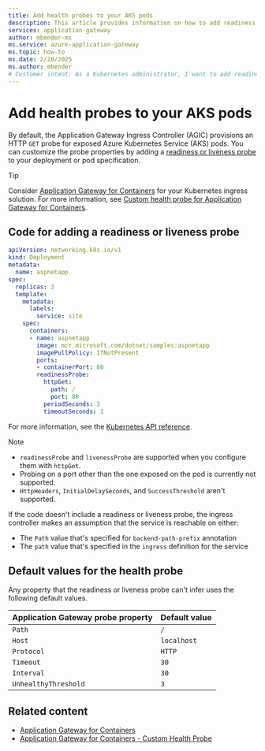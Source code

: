 ```yaml
---
title: Add health probes to your AKS pods
description: This article provides information on how to add readiness or liveness health probes to AKS pods by using Application Gateway. 
services: application-gateway
author: mbender-ms
ms.service: azure-application-gateway
ms.topic: how-to
ms.date: 2/28/2025
ms.author: mbender
# Customer intent: As a Kubernetes administrator, I want to add readiness and liveness health probes to my AKS pods, so that I can ensure they are properly monitored for availability and performance within my application deployment.
---
```


# Add health probes to your AKS pods

By default, the Application Gateway Ingress Controller (AGIC) provisions an HTTP `GET` probe for exposed Azure Kubernetes Service (AKS) pods. You can customize the probe properties by adding a [readiness or liveness probe](https://kubernetes.io/docs/tasks/configure-pod-container/configure-liveness-readiness-probes/) to your deployment or pod specification.

> [!TIP]
> Consider [Application Gateway for Containers](for-containers/overview.md) for your Kubernetes ingress solution. For more information, see [Custom health probe for Application Gateway for Containers](for-containers/custom-health-probe.md).

## Code for adding a readiness or liveness probe

```yaml
apiVersion: networking.k8s.io/v1
kind: Deployment
metadata:
  name: aspnetapp
spec:
  replicas: 3
  template:
    metadata:
      labels:
        service: site
    spec:
      containers:
      - name: aspnetapp
        image: mcr.microsoft.com/dotnet/samples:aspnetapp
        imagePullPolicy: IfNotPresent
        ports:
        - containerPort: 80
        readinessProbe:
          httpGet:
            path: /
            port: 80
          periodSeconds: 3
          timeoutSeconds: 1
```

For more information, see the [Kubernetes API reference](https://kubernetes.io/docs/reference/generated/kubernetes-api/v1.23/#httpgetaction-v1-core).

> [!NOTE]
> - `readinessProbe` and `livenessProbe` are supported when you configure them with `httpGet`.
> - Probing on a port other than the one exposed on the pod is currently not supported.
> - `HttpHeaders`, `InitialDelaySeconds`, and `SuccessThreshold` aren't supported.

If the code doesn't include a readiness or liveness probe, the ingress controller makes an assumption that the service is reachable on either:

- The `Path` value that's specified for `backend-path-prefix` annotation
- The `path` value that's specified in the `ingress` definition for the service

## Default values for the health probe

Any property that the readiness or liveness probe can't infer uses the following default values.

| Application Gateway probe property | Default value |
|-|-|
| `Path` | `/` |
| `Host` | `localhost` |
| `Protocol` | `HTTP` |
| `Timeout` | `30` |
| `Interval` | `30` |
| `UnhealthyThreshold` | `3` |

## Related content

- [Application Gateway for Containers](for-containers/overview.md)
- [Application Gateway for Containers - Custom Health Probe](for-containers/custom-health-probe.md)
